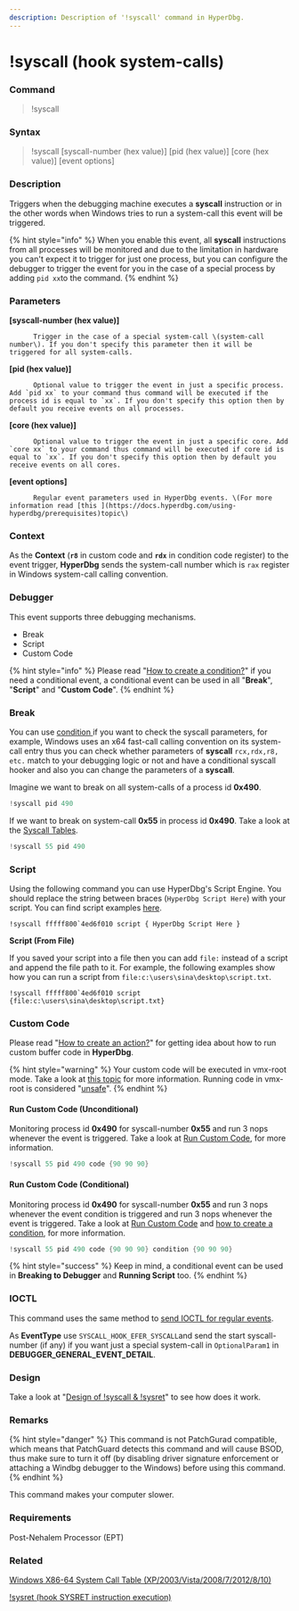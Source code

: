 ```yaml
---
description: Description of '!syscall' command in HyperDbg.
---
```


# !syscall \(hook system-calls\)

### Command

> !syscall

### Syntax

> !syscall \[syscall-number \(hex value\)\] \[pid \(hex value\)\] \[core \(hex value\)\] \[event options\]

### Description

Triggers when the debugging machine executes a **syscall** instruction or in the other words when Windows tries to run a system-call this event will be triggered.

{% hint style="info" %}
When you enable this event, all **syscall** instructions from all processes will be monitored and due to the limitation in hardware you can't expect it to trigger for just one process, but you can configure the debugger to trigger the event for you in the case of a special process by adding `pid xx`to the command.
{% endhint %}

### Parameters

**\[syscall-number \(hex value\)\]**

          Trigger in the case of a special system-call \(system-call number\). If you don't specify this parameter then it will be triggered for all system-calls.

**\[pid \(hex value\)\]**

          Optional value to trigger the event in just a specific process. Add `pid xx` to your command thus command will be executed if the process id is equal to `xx`. If you don't specify this option then by default you receive events on all processes.

**\[core \(hex value\)\]**

          Optional value to trigger the event in just a specific core. Add `core xx` to your command thus command will be executed if core id is equal to `xx`. If you don't specify this option then by default you receive events on all cores.

**\[event options\]**

          Regular event parameters used in HyperDbg events. \(For more information read [this ](https://docs.hyperdbg.com/using-hyperdbg/prerequisites)topic\)

### Context

As the **Context** \(**`r8`** in custom code and **`rdx`** in condition code register\) to the event trigger, **HyperDbg** sends the system-call number which is `rax` register in Windows system-call calling convention.

### Debugger

This event supports three debugging mechanisms.

* Break
* Script
* Custom Code

{% hint style="info" %}
Please read  "[How to create a condition?](https://docs.hyperdbg.com/using-hyperdbg/prerequisites/how-to-create-a-condition)" if you need a conditional event, a conditional event can be used in all "**Break**", "**Script**" and "**Custom Code**".
{% endhint %}

### Break

You can use [condition ](https://docs.hyperdbg.com/using-hyperdbg/prerequisites/how-to-create-a-condition)if you want to check the syscall parameters, for example, Windows uses an x64 fast-call calling convention on its system-call entry thus you can check whether parameters of **syscall** `rcx,rdx,r8, etc.` match to your debugging logic or not and have a conditional syscall hooker and also you can change the parameters of a **syscall**.

Imagine we want to break on all system-calls of a process id **0x490**.

```c
!syscall pid 490 
```

If we want to break on system-call **0x55** in process id **0x490**. Take a look at the [Syscall Tables](https://j00ru.vexillium.org/syscalls/nt/64/).

```c
!syscall 55 pid 490  
```

### Script

Using the following command you can use HyperDbg's Script Engine. You should replace the string between braces \(`HyperDbg Script Here`\) with your script. You can find script examples [here](https://docs.hyperdbg.com/commands/scripting-language/examples). 

    !syscall fffff800`4ed6f010 script { HyperDbg Script Here }

**Script \(From File\)**

If you saved your script into a file then you can add `file:` instead of a script and append the file path to it. For example, the following examples show how you can run a script from `file:c:\users\sina\desktop\script.txt`. 

    !syscall fffff800`4ed6f010 script {file:c:\users\sina\desktop\script.txt}

### Custom Code

Please read  "[How to create an action?](https://docs.hyperdbg.com/using-hyperdbg/prerequisites/how-to-create-an-action)" for getting idea about how to run custom buffer code in **HyperDbg**.

{% hint style="warning" %}
Your custom code will be executed in vmx-root mode. Take a look at [this topic](https://docs.hyperdbg.com/tips-and-tricks/considerations/vmx-root-mode-vs-vmx-non-root-mode) for more information. Running code in vmx-root is considered "[unsafe](https://docs.hyperdbg.com/tips-and-tricks/considerations/the-unsafe-behavior)".
{% endhint %}

#### Run Custom Code \(Unconditional\)

Monitoring process id **0x490** for syscall-number **0x55** and run 3 nops whenever the event is triggered. Take a look at [Run Custom Code](https://docs.hyperdbg.com/using-hyperdbg/prerequisites/how-to-create-an-action#run-custom-codes), for more information.

```c
!syscall 55 pid 490 code {90 90 90}
```

#### Run Custom Code \(Conditional\)

Monitoring process id **0x490** for syscall-number **0x55** and run 3 nops whenever the event condition is triggered and run 3 nops whenever the event is triggered. Take a look at [Run Custom Code](https://docs.hyperdbg.com/using-hyperdbg/prerequisites/how-to-create-an-action#run-custom-codes) and [how to create a condition](https://docs.hyperdbg.com/using-hyperdbg/prerequisites/how-to-create-a-condition), for more information.

```c
!syscall 55 pid 490 code {90 90 90} condition {90 90 90}
```

{% hint style="success" %}
Keep in mind, a conditional event can be used in **Breaking to Debugger** and **Running Script** too.
{% endhint %}

### IOCTL

This command uses the same method to [send IOCTL for regular events](https://docs.hyperdbg.com/design/debugger-internals/ioctl-requests-for-events). 

As **EventType** use  `SYSCALL_HOOK_EFER_SYSCALL`and send the start syscall-number \(if any\) if you want just a special system-call in `OptionalParam1` in  **DEBUGGER\_GENERAL\_EVENT\_DETAIL**.

### Design

Take a look at "[Design of !syscall & !sysret](https://docs.hyperdbg.com/design/features/vmm-module/design-of-syscall-and-sysret)" to see how does it work.

### **Remarks**

{% hint style="danger" %}
This command is not PatchGurad compatible, which means that PatchGuard detects this command and will cause BSOD, thus make sure to turn it off \(by disabling driver signature enforcement or attaching a Windbg debugger to the Windows\) before using this command.
{% endhint %}

This command makes your computer slower.

### Requirements

Post-Nehalem Processor \(EPT\)

### Related

[Windows X86-64 System Call Table \(XP/2003/Vista/2008/7/2012/8/10\)](https://j00ru.vexillium.org/syscalls/nt/64/)

[!sysret \(hook SYSRET instruction execution\)](https://docs.hyperdbg.com/commands/extension-commands/sysret)

